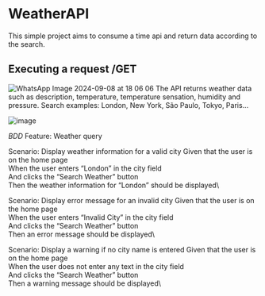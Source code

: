 # WeatherAPI
This simple project aims to consume a time api and return data according to the search. 

## Executing a request /GET

![WhatsApp Image 2024-09-08 at 18 06 06](https://github.com/user-attachments/assets/a223cb2c-8298-4357-a93c-ee9b17b57a1a)
The API returns weather data such as description, temperature, temperature sensation, humidity and pressure.
Search examples: London, New York, São Paulo, Tokyo, Paris...

![image](https://github.com/user-attachments/assets/535f1cfb-c54c-4864-8a68-67bc3a4fb4a4)

*BDD*
Feature: Weather query

  Scenario: Display weather information for a valid city
    Given that the user is on the home page\
    When the user enters “London” in the city field\
    And clicks the “Search Weather” button\
    Then the weather information for “London” should be displayed\

  Scenario: Display error message for an invalid city
    Given that the user is on the home page\
    When the user enters “Invalid City” in the city field\
    And clicks the “Search Weather” button\
    Then an error message should be displayed\

  Scenario: Display a warning if no city name is entered
    Given that the user is on the home page\
    When the user does not enter any text in the city field\
    And clicks the “Search Weather” button\
    Then a warning message should be displayed\





